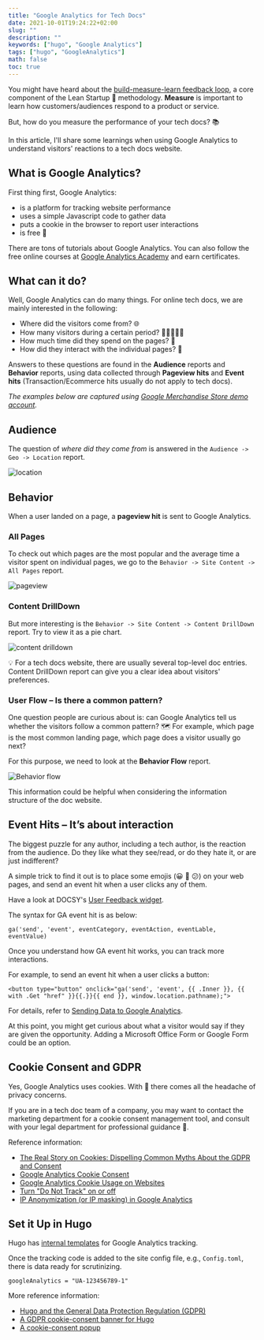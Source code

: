 ```yaml
---
title: "Google Analytics for Tech Docs"
date: 2021-10-01T19:24:22+02:00
slug: ""
description: ""
keywords: ["hugo", "Google Analytics"]
tags: ["hugo", "GoogleAnalytics"]
math: false
toc: true
---
```


You might have heard about the [build-measure-learn feedback loop](http://theleanstartup.com/principles), a core component of the Lean Startup 🦄 methodology. **Measure** is important to learn how customers/audiences respond to a product or service.

But, how do you measure the performance of your tech docs? 📚

In this article, I'll share some learnings when using Google Analytics to understand visitors' reactions to a tech docs website.

## What is Google Analytics?

First thing first, Google Analytics:
- is a platform for tracking website performance
- uses a simple Javascript code to gather data
- puts a cookie in the browser to report user interactions
- is free 🤗

There are tons of tutorials about Google Analytics. You can also follow the free online courses at [Google Analytics Academy](https://analytics.google.com/analytics/academy/) and earn certificates.

## What can it do?

Well, Google Analytics can do many things. For online tech docs, we are mainly interested in the following:

* Where did the visitors come from? 🌐
* How many visitors during a certain period? 🧑🏿‍🤝‍🧑🏻
* How much time did they spend on the pages? 👀
* How did they interact with the individual pages? 🤸

Answers to these questions are found in the **Audience** reports and **Behavior** reports, using data collected through **Pageview hits** and **Event hits** (Transaction/Ecommerce hits usually do not apply to tech docs).

*The examples below are captured using [Google Merchandise Store demo account](https://analytics.google.com/analytics/web/demoAccount?appstate=report%2Fvisitors-overview%2Fa54516992w87479473p92320289%2F%253F_u.date00%253D20150801%2526_u.date01%253D20150831%2F).*

## Audience

The question of *where did they come from* is answered in the `Audience -> Geo -> Location` report.

![location](/images/ga-demo-geo.PNG)

## Behavior

When a user landed on a page, a **pageview hit** is sent to Google Analytics.

### All Pages

To check out which pages are the most popular and the average time a visitor spent on individual pages, we go to the `Behavior -> Site Content -> All Pages` report. 

![pageview](/images/ga-demo-pageview.PNG)

### Content DrillDown

But more interesting is the `Behavior -> Site Content -> Content DrillDown` report. Try to view it as a pie chart.

![content drilldown](/images/ga-demo-contentdrilldown.PNG)

💡 For a tech docs website, there are usually several top-level doc entries. Content DrillDown report can give you a clear idea about visitors' preferences.

### User Flow – Is there a common pattern?

One question people are curious about is: can Google Analytics tell us whether the visitors follow a common pattern? 🗺️ For example, which page is the most common landing page, which page does a visitor usually go next?

For this purpose, we need to look at the **Behavior Flow** report.

![Behavior flow](/images/ga-demo-behaviorflow.PNG)

This information could be helpful when considering the information structure of the doc website.  

## Event Hits – It’s about interaction

The biggest puzzle for any author, including a tech author, is the reaction from the audience. Do they like what they see/read, or do they hate it, or are just indifferent?

A simple trick to find it out is to place some emojis (😀 🙁 😕) on your web pages, and send an event hit when a user clicks any of them.

Have a look at DOCSY's [User Feedback widget](https://www.docsy.dev/docs/adding-content/feedback/#user-feedback).


The syntax for GA event hit is as below:

```
ga('send', 'event', eventCategory, eventAction, eventLable, eventValue)
```

Once you understand how GA event hit works, you can track more interactions.

For example, to send an event hit when a user clicks a button:

```
<button type="button" onclick="ga('send', 'event', {{ .Inner }}, {{ with .Get "href" }}{{.}}{{ end }}, window.location.pathname);">
```

For details, refer to [Sending Data to Google Analytics](https://developers.google.com/analytics/devguides/collection/analyticsjs/sending-hits).

At this point, you might get curious about what a visitor would say if they are given the opportunity. Adding a Microsoft Office Form or Google Form could be an option.

## Cookie Consent and GDPR

Yes, Google Analytics uses cookies. With 🍪 there comes all the headache of privacy concerns.

If you are in a tech doc team of a company, you may want to contact the marketing department for a cookie consent management tool, and consult with your legal department for professional guidance 📜.

Reference information:

* [The Real Story on Cookies: Dispelling Common Myths About the GDPR and Consent](https://torquemag.io/2018/08/cookie-law-and-consent/)
* [Google Analytics Cookie Consent](https://consent.guide/google-analytics-cookie-consent/)
* [Google Analytics Cookie Usage on Websites](https://developers.google.com/analytics/devguides/collection/analyticsjs/cookie-usage)
* [Turn "Do Not Track" on or off](https://support.google.com/chrome/answer/2790761?visit_id=637326372745325164-3057588087&p=settings_do_not_track&rd=1)
* [IP Anonymization (or IP masking) in Google Analytics](https://support.google.com/analytics/answer/2763052?hl=en&ref_topic=2919631)

## Set it Up in Hugo

Hugo has [internal templates](https://gohugo.io/templates/internal#google-analytics) for Google Analytics tracking.

Once the tracking code is added to the site config file, e.g., `Config.toml`, there is data ready for scrutinizing.

```
googleAnalytics = "UA-123456789-1"
```

More reference information:

* [Hugo and the General Data Protection Regulation (GDPR)](https://gohugo.io/about/hugo-and-gdpr/)
* [A GDPR cookie-consent banner for Hugo](https://liatas.com/posts/hugo-gdpr-cookie-consent-banner/)
* [A cookie-consent popup](https://www.cssscript.com/cookie-consent-popup-purecookie/)